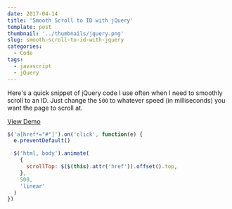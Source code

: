```yaml
---
date: 2017-04-14
title: 'Smooth Scroll to ID with jQuery'
template: post
thumbnail: '../thumbnails/jquery.png'
slug: smooth-scroll-to-id-with-jquery
categories:
  - Code
tags:
  - javascript
  - jQuery
---
```


Here's a quick snippet of jQuery code I use often when I need to smoothly scroll to an ID. Just change the `500` to whatever speed (in milliseconds) you want the page to scroll at.

[View Demo](http://codepen.io/taniarascia/pen/MJEXZj)

```js
$('a[href*="#"]').on('click', function(e) {
  e.preventDefault()

  $('html, body').animate(
    {
      scrollTop: $($(this).attr('href')).offset().top,
    },
    500,
    'linear'
  )
})
```
